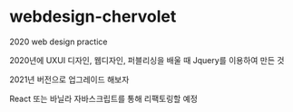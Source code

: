 # webdesign-chervolet
2020 web design practice

2020년에 UXUI 디자인, 웹디자인, 퍼블리싱을 배울 때 Jquery를 이용하여 만든 것

2021년 버전으로 업그레이드 해보자

React 또는 바닐라 자바스크립트를 통해 리팩토링할 예정


